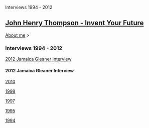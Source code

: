 Interviews 1994 - 2012 

[John Henry Thompson - Invent Your Future](../index.html)
---------------------------------------------------------

    

[About me](../home.html)‎ > ‎

### Interviews 1994 - 2012

  
[2012 Jamaica Gleaner Interview](http://www.youtube.com/watch?v=Qu99hZhyhdc)  

#### 2012 Jamaica Gleaner Interview

  
[2010](interview-2010.html)  
  
[1998](http://www.j4u2.com/jht/interview1998.html)  
  
[1997](http://www.j4u2.com/jht/interview1997.html)  
  
[1995](http://www.j4u2.com/jht/interview1995.html)  
  
[1994](http://www.j4u2.com/jht/interview1994.html)  
  
  
  
  


